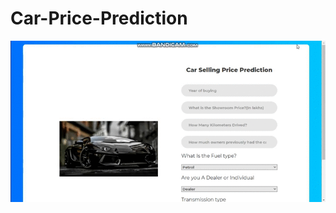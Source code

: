 # Car-Price-Prediction
![Alt Text](https://github.com/preethu19/CarPricePrediction/blob/master/CarPricePrediction.gif)
